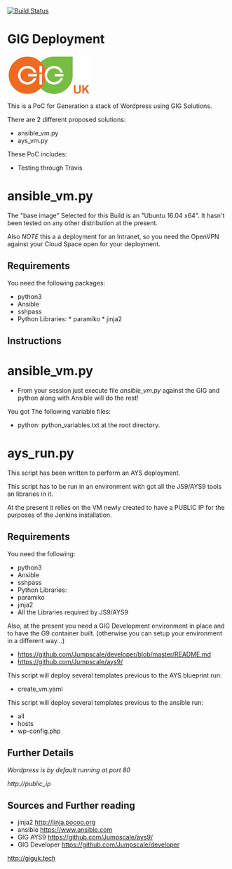 [![Build Status](https://travis-ci.org/rainmanh/jenkins_gig.svg)](https://travis-ci.org/rainmanh/jenkins_gig)


GIG Deployment
==============

![gig_uk](https://github.com/rainmanh/jenkins_gig/blob/master/images/giguk3_new.png)

This is a PoC for Generation a stack of Wordpress using GIG Solutions.


There are 2 different proposed solutions:

 * ansible_vm.py
 * ays_vm.py


 These PoC includes:
  * Testing through Travis


 # ansible_vm.py


The "base image" Selected for this Build is an "Ubuntu 16.04 x64". It hasn't been tested on any other distribution at the present.


Also *NOTE* this a a deployment for an Intranet, so you need the OpenVPN against your Cloud Space open for your deployment.

Requirements
------------

  You need the following packages:
   * python3
   * Ansible
   * sshpass
   * Python Libraries:
    * paramiko
    * jinja2


Instructions
------------

 # ansible_vm.py

  * From your session just execute file *ansible_vm.py* against the GIG and python along with Ansible will do the rest!

  You got The following variable files:

  * python: python_variables.txt at the root directory.

 # ays_run.py

This script has been written to perform an AYS deployment.

This script has to be run in an environment with got all the JS9/AYS9 tools an libraries in it.

At the present it relies on the VM newly created to have a PUBLIC IP for the purposes of the Jenkins installation.

Requirements
------------

You need the following:
 * python3
 * Ansible
 * sshpass
 * Python Libraries:
  * paramiko
  * jinja2
  * All the Libraries required by JS9/AYS9

Also, at the present you need a GIG Development environment in place and to have the G9 container built. (otherwise you can setup your environment in a different way...)
* https://github.com/Jumpscale/developer/blob/master/README.md
* https://github.com/Jumpscale/ays9/


This script will deploy several templates previous to the AYS blueprint run:

* create_vm.yaml


This script will deploy several templates previous to the ansible run:

 * all
 * hosts
 * wp-config.php

  Further Details
  ---------------

  *Wordpress is by default running at port 80*



  *http://_public_ip_*

## Sources and Further reading

* jinja2 http://jinja.pocoo.org
* ansible https://www.ansible.com
* GIG AYS9 https://github.com/Jumpscale/ays9/
* GIG Developer https://github.com/Jumpscale/developer

http://giguk.tech
